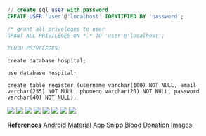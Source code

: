 ```sql

// create sql user with password
CREATE USER 'user'@'localhost' IDENTIFIED BY 'password';

/* grant all priveleges to user
GRANT ALL PRIVILEGES ON *.* TO 'user'@'localhost';

FLUSH PRIVELEGES;
```


```
create database hospital;

use database hospital;

create table register (username varchar(100) NOT NULL, email varchar(255) NOT NULL, phoneno varchar(20) NOT NULL, password varchar(40) NOT NULL);
```

![](images/img1.png)
![](images/img2.png)
![](images/img3.png)
![](images/img4.png)
![](images/img5.png)
![](images/img6.png)
![](images/img7.png)
![](images/img8.png)



**References**
[Android Material](https://github.com/material-components/material-components-android/)
[App Snipp](https://appsnipp.com/category/android/)
[Blood Donation Images](https://pngtree.com/so/blood-donation)


